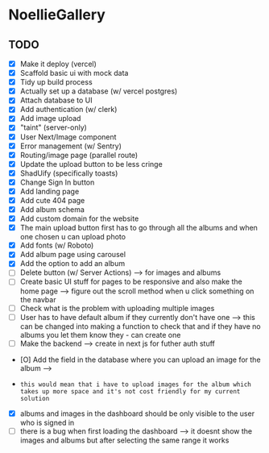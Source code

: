 # NoellieGallery 

## TODO

- [X] Make it deploy (vercel)
- [X] Scaffold basic ui with mock data
- [X] Tidy up build process
- [X] Actually set up a database (w/ vercel postgres)
- [X] Attach database to UI
- [X] Add authentication (w/ clerk)
- [X] Add image upload   
- [X] "taint" (server-only)
- [X] User Next/Image component
- [X] Error management (w/ Sentry)
- [X] Routing/image page (parallel route)
- [X] Update the upload button to be less cringe
- [X] ShadUify (specifically toasts)
- [X] Change Sign In button 
- [X] Add landing page 
- [X] Add cute 404 page 
- [X] Add album schema 
- [X] Add custom domain for the website 
- [X] The main upload button first has to go through all the albums and when one chosen u can upload photo
- [X] Add fonts (w/ Roboto)
- [X] Add album page using carousel
- [X] Add the option to add an album
- [ ] Delete button (w/ Server Actions) --> for images and albums
- [ ] Create basic UI stuff for pages to be responsive and also make the home page --> figure out the scroll method when u click something on the navbar 
- [ ] Check what is the problem with uploading multiple images 
- [ ] User has to have default album if they currently don't have one --> this can be changed into making a function to check that and if they have no albums you let them know they -     can create one  
- [ ] Make the backend --> create in next js for futher auth stuff 
- [O] Add the field in the database where you can upload an image for the album --> 
-     this would mean that i have to upload images for the album which takes up more space and it's not cost friendly for my current solution
- [X] albums and images in the dashboard should be only visible to the user who is signed in
- [ ] there is a bug when first loading the dashboard --> it doesnt show the images and albums but after selecting the same range it works 
